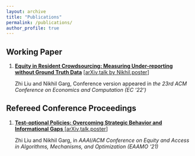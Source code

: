 ```yaml
---
layout: archive
title: "Publications"
permalink: /publications/
author_profile: true
---
```


## Working Paper

1. **[Equity in Resident Crowdsourcing: Measuring Under-reporting without Ground Truth Data](https://dl.acm.org/doi/abs/10.1145/3490486.3538283)** [[arXiv](https://arxiv.org/abs/2204.08620),[talk by Nikhil](https://www.youtube.com/watch?v=FxBpoGpn_6Q),[poster](files/Trees_poster.pdf)]

   Zhi Liu and Nikhil Garg, Conference version appeared in *the 23rd ACM Conference on Economics and Computation (EC ‘22')*

## Refereed Conference Proceedings

1. [**Test-optional Policies: Overcoming Strategic Behavior and Informational Gaps** ](https://dl.acm.org/doi/abs/10.1145/3465416.3483293)[[arXiv](https://arxiv.org/abs/2107.08922),[talk](https://www.youtube.com/watch?v=GbYDhy3h8NI),[poster](files/Test_optional_poster.pdf)]

   Zhi Liu and Nikhil Garg, in *AAAI/ACM Conference on Equity and Access in Algorithms, Mechanisms, and Optimization (EAAMO ‘21)*
